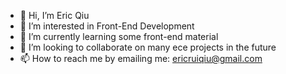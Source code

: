 - 👋 Hi, I’m Eric Qiu
- 👀 I’m interested in Front-End Development
- 🌱 I’m currently learning some front-end material
- 💞️ I’m looking to collaborate on many ece projects in the future
- 📫 How to reach me by emailing me: ericruiqiu@gmail.com

<!---
ericqiu04/ericqiu04 is a ✨ special ✨ repository because its `README.md` (this file) appears on your GitHub profile.
You can click the Preview link to take a look at your changes.
--->
